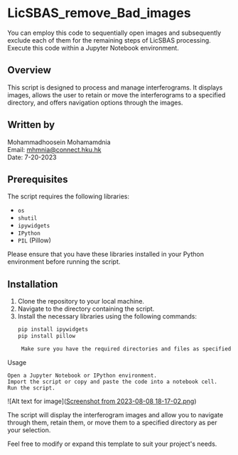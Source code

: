 # LicSBAS_remove_Bad_images


You can employ this code to sequentially open images and subsequently exclude each of them for the remaining steps of LicSBAS processing. Execute this code within a Jupyter Notebook environment.

## Overview
This script is designed to process and manage interferograms. It displays images, allows the user to retain or move the interferograms to a specified directory, and offers navigation options through the images.

## Written by
Mohammadhoosein Mohamamdnia  
Email: mhmnia@connect.hku.hk  
Date: 7-20-2023

## Prerequisites
The script requires the following libraries:

- `os`
- `shutil`
- `ipywidgets`
- `IPython`
- `PIL` (Pillow)

Please ensure that you have these libraries installed in your Python environment before running the script.

## Installation
1. Clone the repository to your local machine.
2. Navigate to the directory containing the script.
3. Install the necessary libraries using the following commands:
   ```bash
   pip install ipywidgets
   pip install pillow

    Make sure you have the required directories and files as specified in the script (base_dir, bad_ifgs_dir, etc.).

Usage

    Open a Jupyter Notebook or IPython environment.
    Import the script or copy and paste the code into a notebook cell.
    Run the script.

![Alt text for image]([Screenshot from 2023-08-08 18-17-02.png](https://github.com/mohammadnia11/LicSBAS_remove_Bad_images/blob/559b4331094f9190ddfa688df589c6920ce2517a/Screenshot%20from%202023-08-08%2018-17-02.png))

The script will display the interferogram images and allow you to navigate through them, retain them, or move them to a specified directory as per your selection.


Feel free to modify or expand this template to suit your project's needs.
